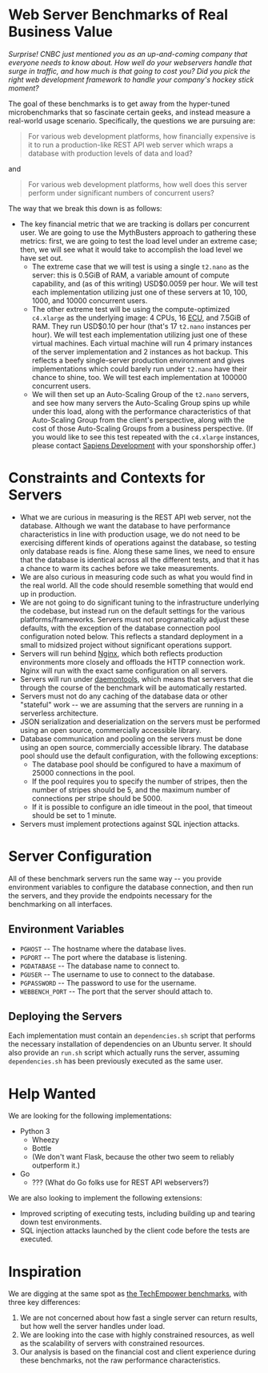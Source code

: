 Web Server Benchmarks of Real Business Value
===============================================

*Surprise! CNBC just mentioned you as an up-and-coming company that everyone needs to know about. How well do your webservers handle
that surge in traffic, and how much is that going to cost you? Did you pick the right web development framework to handle your company's
hockey stick moment?*

The goal of these benchmarks is to get away from the hyper-tuned microbenchmarks that so fascinate certain geeks, and instead measure
a real-world usage scenario. Specifically, the questions we are pursuing are:

> For various web development platforms, how financially expensive is it to run a production-like REST API web server
> which wraps a database with production levels of data and load?

and

> For various web development platforms, how well does this server perform under significant numbers of concurrent users?

The way that we break this down is as follows:

* The key financial metric that we are tracking is dollars per concurrent user. We are going to use the MythBusters approach to
  gathering these metrics: first, we are going to test the load level under an extreme case; then, we will see what it would take
  to accomplish the load level we have set out.
  * The extreme case that we will test is using a single `t2.nano` as the server:
  this is 0.5GiB of RAM, a variable amount of compute capability, and (as of this writing) USD$0.0059 per hour. We will test
  each implementation utilizing just one of these servers at 10, 100, 1000, and 10000 concurrent users.
  * The other extreme test will be using the compute-optimized `c4.xlarge` as the underlying image:
  4 CPUs, 16 [ECU](https://aws.amazon.com/ec2/faqs/#What_is_an_EC2_Compute_Unit_and_why_did_you_introduce_it), and 7.5GiB of RAM.
  They run USD$0.10 per hour (that's 17 `t2.nano` instances per hour). We will test each implementation utilizing just one of
  these virtual machines. Each virtual machine will run 4 primary instances of the server implementation and 2 instances
  as hot backup. This reflects a beefy single-server production environment and gives implementations which could barely
  run under `t2.nano` have their chance to shine, too. We will test each implementation at 100000 concurrent users.
  * We will then set up an Auto-Scaling Group of the `t2.nano` servers, and see how many servers the Auto-Scaling Group spins
  up while under this load, along with the performance characteristics of that Auto-Scaling Group from the client's perspective,
  along with the cost of those Auto-Scaling Groups from a business perspective.
  (If you would like to see this test repeated
  with the `c4.xlarge` instances, please contact [Sapiens Development](http://sapiensdev.com) with your sponshorship offer.)


Constraints and Contexts for Servers
======================================

* What we are curious in measuring is the REST API web server, not the database. Although we want the database to have performance
  characteristics in line with production usage, we do not need to be exercising different kinds of operations against the database,
  so testing only database reads is fine. Along these same lines, we need to ensure that the database is identical across all the
  different tests, and that it has a chance to warm its caches before we take measurements.
* We are also curious in measuring code such as what you would find in the real world. All the code should resemble something that
  would end up in production.
* We are not going to do significant tuning to the infrastructure underlying the codebase, but instead run on the default
  settings for the various platforms/frameworks. Servers must not programatically adjust these defaults, with the exception of the
  database connection pool configuration noted below. This reflects a standard deployment in a small to midsized project without
  significant operations support.
* Servers will run behind [Nginx](https://www.nginx.com/resources/wiki/), which both reflects production environments more closely
  and offloads the HTTP connection work. Nginx will run with the exact same configuration on all servers.
* Servers will run under [daemontools](https://cr.yp.to/daemontools.html), which means that servers that die through the
  course of the benchmark will be automatically restarted.
* Servers must not do any caching of the database data or other "stateful" work -- we are assuming that the servers are
  running in a serverless architecture.
* JSON serialization and deserialization on the servers must be performed using an open source, commercially accessible library.
* Database communication and pooling on the servers must be done using an open source, commercially accessible library. The
  database pool should use the default configuration, with the following exceptions:
  * The database pool should be configured to have a maximum of 25000 connections in the pool.
  * If the pool requires you to specify the number of stripes, then the number of stripes should be 5, and the maximum number of
    connections per stripe should be 5000.
  * If it is possible to configure an idle timeout in the pool, that timeout should be set to 1 minute.
* Servers must implement protections against SQL injection attacks.

Server Configuration
=====================

All of these benchmark servers run the same way -- you provide environment variables to configure the database
connection, and then run the servers, and they provide the endpoints necessary for the benchmarking on all interfaces.

Environment Variables
-------------------------

* `PGHOST` -- The hostname where the database lives.
* `PGPORT` -- The port where the database is listening.
* `PGDATABASE` -- The database name to connect to.
* `PGUSER` -- The username to use to connect to the database.
* `PGPASSWORD` -- The password to use for the username.
* `WEBBENCH_PORT` -- The port that the server should attach to.

Deploying the Servers
----------------------

Each implementation must contain an `dependencies.sh` script that performs the necessary installation
of dependencies on an Ubuntu server.  It should also provide an `run.sh` script which actually runs the server, assuming
`dependencies.sh` has been previously executed as the same user.

Help Wanted
=================

We are looking for the following implementations:

* Python 3
  * Wheezy
  * Bottle
  * (We don't want Flask, because the other two seem to reliably outperform it.)
* Go
  * ??? (What do Go folks use for REST API webservers?)

We are also looking to implement the following extensions:

* Improved scripting of executing tests, including building up and tearing down test environments.
* SQL injection attacks launched by the client code before the tests are executed.


Inspiration
==============

We are digging at the same spot as [the TechEmpower benchmarks](https://www.techempower.com/benchmarks/), with three key differences:

1. We are not concerned about how fast a single server can return results, but how well the server handles under load.
2. We are looking into the case with highly constrained resources, as well as the scalability of servers with constrained resources.
3. Our analysis is based on the financial cost and client experience during these benchmarks, not the raw performance characteristics.

